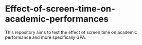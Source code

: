 # Effect-of-screen-time-on-academic-performances
This repository aims to test the effect of screen time on academic performance and more specifically GPA.

